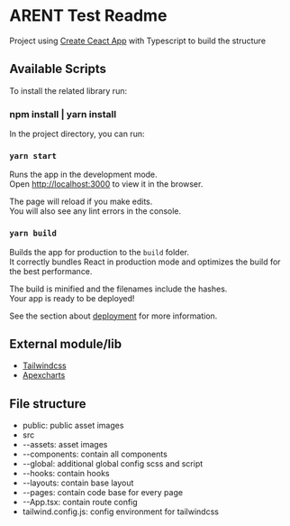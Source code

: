 # ARENT Test Readme

Project using [Create Ceact App](https://create-react-app.dev/) with Typescript to build the structure

## Available Scripts

To install the related library run:

### npm install | yarn install

In the project directory, you can run:

### `yarn start`

Runs the app in the development mode.\
Open [http://localhost:3000](http://localhost:3000) to view it in the browser.

The page will reload if you make edits.\
You will also see any lint errors in the console.

### `yarn build`

Builds the app for production to the `build` folder.\
It correctly bundles React in production mode and optimizes the build for the best performance.

The build is minified and the filenames include the hashes.\
Your app is ready to be deployed!

See the section about [deployment](https://facebook.github.io/create-react-app/docs/deployment) for more information.

## External module/lib
- [Tailwindcss](https://tailwindcss.com/)
- [Apexcharts](https://apexcharts.com/)

## File structure
- public: public asset images
- src
- --assets: asset images
- --components: contain all components
- --global: additional global config scss and script
- --hooks: contain hooks
- --layouts: contain base layout
- --pages: contain code base for every page
- --App.tsx: contain route config
- tailwind.config.js: config environment for tailwindcss


